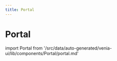 ```yaml
---
title: Portal
---
```


# Portal

<!--
The reference doc content is generated automatically from the source code.
To update this section, update the doc blocks in the source code
-->

import Portal from '/src/data/auto-generated/venia-ui/lib/components/Portal/portal.md'

<Portal />